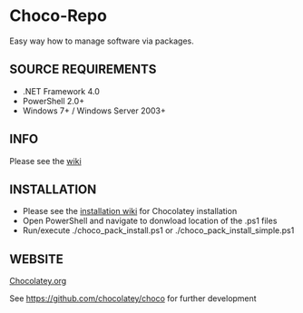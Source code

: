# Choco-Repo
Easy way how to manage software via packages.


## SOURCE REQUIREMENTS
* .NET Framework 4.0
* PowerShell 2.0+
* Windows 7+ / Windows Server 2003+


## INFO
Please see the [wiki](https://github.com/chocolatey/choco/wiki)

## INSTALLATION
* Please see the [installation wiki](https://github.com/chocolatey/choco/wiki/Installation) for Chocolatey installation
* Open PowerShell and navigate to donwload location of the .ps1 files
* Run/execute ./choco_pack_install.ps1 or ./choco_pack_install_simple.ps1 

## WEBSITE

[Chocolatey.org](http://chocolatey.org/)

See https://github.com/chocolatey/choco for further development
